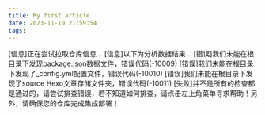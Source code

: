 ```yaml
---
title: My first article
date: 2023-11-10 21:59:54
tags:
---
```


[信息]正在尝试拉取仓库信息...
[信息]以下为分析数据结果...
[错误]我们未能在根目录下发现package.json数据文件，错误代码(-10009)
[错误]我们未能在根目录下发现了_config.yml配置文件，错误代码(-10010)
[错误]我们未能在根目录下发现了source Hexo文章存储文件夹，错误代码(-10011)
[失败]并不是所有的检查都是通过的，请尝试排查错误，若不知道如何排查，请点击左上角菜单寻求帮助！另外，请确保您的仓库完成集成部署！

